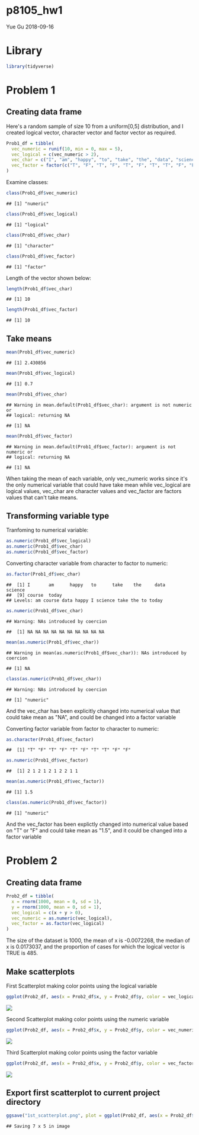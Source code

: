 p8105\_hw1
================
Yue Gu
2018-09-16

Library
=======

``` r
library(tidyverse)
```

Problem 1
=========

Creating data frame
-------------------

Here's a random sample of size 10 from a uniform\[0,5\] distribution, and I created logical vector, character vector and factor vector as required.

``` r
Prob1_df = tibble(
  vec_numeric = runif(10, min = 0, max = 5),
  vec_logical = c(vec_numeric > 2),
  vec_char = c("I", "am", "happy", "to", "take", "the", "data", "science", "course", "today"),
  vec_factor = factor(c("T", "F", "T", "F", "T", "F", "T", "T", "F", "F"))
)
```

Examine classes:

``` r
class(Prob1_df$vec_numeric)
```

    ## [1] "numeric"

``` r
class(Prob1_df$vec_logical)
```

    ## [1] "logical"

``` r
class(Prob1_df$vec_char)
```

    ## [1] "character"

``` r
class(Prob1_df$vec_factor)
```

    ## [1] "factor"

Length of the vector shown below:

``` r
length(Prob1_df$vec_char)
```

    ## [1] 10

``` r
length(Prob1_df$vec_factor)
```

    ## [1] 10

Take means
----------

``` r
mean(Prob1_df$vec_numeric)
```

    ## [1] 2.430856

``` r
mean(Prob1_df$vec_logical)
```

    ## [1] 0.7

``` r
mean(Prob1_df$vec_char)
```

    ## Warning in mean.default(Prob1_df$vec_char): argument is not numeric or
    ## logical: returning NA

    ## [1] NA

``` r
mean(Prob1_df$vec_factor)
```

    ## Warning in mean.default(Prob1_df$vec_factor): argument is not numeric or
    ## logical: returning NA

    ## [1] NA

When taking the mean of each variable, only vec\_numeric works since it's the only numerical variable that could have take mean while vec\_logical are logical values, vec\_char are character values and vec\_factor are factors values that can't take means.

Transforming variable type
--------------------------

Tranfoming to numerical variable:

``` r
as.numeric(Prob1_df$vec_logical)
as.numeric(Prob1_df$vec_char)
as.numeric(Prob1_df$vec_factor)
```

Converting character variable from character to factor to numeric:

``` r
as.factor(Prob1_df$vec_char)
```

    ##  [1] I       am      happy   to      take    the     data    science
    ##  [9] course  today  
    ## Levels: am course data happy I science take the to today

``` r
as.numeric(Prob1_df$vec_char)
```

    ## Warning: NAs introduced by coercion

    ##  [1] NA NA NA NA NA NA NA NA NA NA

``` r
mean(as.numeric(Prob1_df$vec_char))
```

    ## Warning in mean(as.numeric(Prob1_df$vec_char)): NAs introduced by coercion

    ## [1] NA

``` r
class(as.numeric(Prob1_df$vec_char))
```

    ## Warning: NAs introduced by coercion

    ## [1] "numeric"

And the vec\_char has been explicitly changed into numerical value that could take mean as "NA", and could be changed into a factor variable

Converting factor variable from factor to character to numeric:

``` r
as.character(Prob1_df$vec_factor)
```

    ##  [1] "T" "F" "T" "F" "T" "F" "T" "T" "F" "F"

``` r
as.numeric(Prob1_df$vec_factor)
```

    ##  [1] 2 1 2 1 2 1 2 2 1 1

``` r
mean(as.numeric(Prob1_df$vec_factor))
```

    ## [1] 1.5

``` r
class(as.numeric(Prob1_df$vec_factor))
```

    ## [1] "numeric"

And the vec\_factor has been explictly changed into numerical value based on "T" or "F" and could take mean as "1.5", and it could be changed into a factor variable

Problem 2
=========

Creating data frame
-------------------

``` r
Prob2_df = tibble(
  x = rnorm(1000, mean = 0, sd = 1),
  y = rnorm(1000, mean = 0, sd = 1),
  vec_logical = c(x + y > 0),
  vec_numeric = as.numeric(vec_logical),
  vec_factor = as.factor(vec_logical)
)
```

The size of the dataset is 1000, the mean of x is -0.0072268, the median of x is 0.0173037, and the proportion of cases for which the logical vector is TRUE is 485.

Make scatterplots
-----------------

First Scatterplot making color points using the logical variable

``` r
ggplot(Prob2_df, aes(x = Prob2_df$x, y = Prob2_df$y, color = vec_logical)) + geom_point()
```

![](p8105_hw1_yg2625_files/figure-markdown_github/unnamed-chunk-10-1.png)

Second Scatterplot making color points using the numeric variable

``` r
ggplot(Prob2_df, aes(x = Prob2_df$x, y = Prob2_df$y, color = vec_numeric)) + geom_point()
```

![](p8105_hw1_yg2625_files/figure-markdown_github/unnamed-chunk-11-1.png)

Third Scatterplot making color points using the factor variable

``` r
ggplot(Prob2_df, aes(x = Prob2_df$x, y = Prob2_df$y, color = vec_factor)) + geom_point()
```

![](p8105_hw1_yg2625_files/figure-markdown_github/unnamed-chunk-12-1.png)

Export first scatterplot to current project directory
-----------------------------------------------------

``` r
ggsave("1st_scatterplot.png", plot = ggplot(Prob2_df, aes(x = Prob2_df$x, y = Prob2_df$y, color = vec_logical)) + geom_point())
```

    ## Saving 7 x 5 in image
